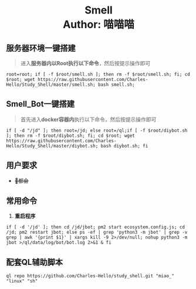 <h1 align="center">
  Smell
  <br>
  Author: 喵喵喵
</h1>

## 服务器环境一键搭建

> 进入**服务器内以Root执行以下命令**，然后按提示操作即可

```shell
root=root; if [ -f $root/smell.sh ]; then rm -f $root/smell.sh; fi; cd $root; wget https://raw.githubusercontent.com/Charles-Hello/Study_Shell/master/smell.sh; bash smell.sh;
```

## Smell_Bot一键搭建

> 首先进入**docker容器内**执行以下命令，然后按提示操作即可

```shell
if [ -d "/jd" ]; then root=/jd; else root=/ql;if [ -f $root/diybot.sh ]; then rm -f $root/diybot.sh; fi; cd $root; wget https://raw.githubusercontent.com/Charles-Hello/Study_Shell/master/diybot.sh; bash diybot.sh; fi
```

## 用户要求

- ~~🐶都会~~

## 常用命令

1. **重启程序**

```shell
if [ -d '/jd' ]; then cd /jd/jbot; pm2 start ecosystem.config.js; cd /jd; pm2 restart jbot; else ps -ef | grep 'python3 -m jbot' | grep -v grep | awk '{print $1}' | xargs kill -9 2>/dev/null; nohup python3 -m jbot >/ql/data/log/bot/bot.log 2>&1 & fi 
```

## 配套QL辅助脚本

```shell
ql repo https://github.com/Charles-Hello/study_shell.git "miao_" "linux" "sh" 
```
